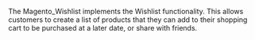 The Magento_Wishlist implements the Wishlist functionality.
This allows customers to create a list of products that they can add to their shopping cart to be purchased at a later date, or share with friends.
